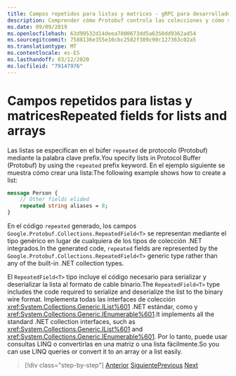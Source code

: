 ```yaml
---
title: Campos repetidos para listas y matrices - gRPC para desarrolladores de WCF
description: Comprender cómo Protobuf controla las colecciones y cómo se relacionan con las colecciones de .NET.
ms.date: 09/09/2019
ms.openlocfilehash: 63d99532d14deea7800673dd5a6350dd9362ad54
ms.sourcegitcommit: 7588136e355e10cbc2582f389c90c127363c02a5
ms.translationtype: MT
ms.contentlocale: es-ES
ms.lasthandoff: 03/12/2020
ms.locfileid: "79147976"
---
```

# <a name="repeated-fields-for-lists-and-arrays"></a><span data-ttu-id="30e98-103">Campos repetidos para listas y matrices</span><span class="sxs-lookup"><span data-stu-id="30e98-103">Repeated fields for lists and arrays</span></span>

<span data-ttu-id="30e98-104">Las listas se especifican en el búfer `repeated` de protocolo (Protobuf) mediante la palabra clave prefix.</span><span class="sxs-lookup"><span data-stu-id="30e98-104">You specify lists in Protocol Buffer (Protobuf) by using the `repeated` prefix keyword.</span></span> <span data-ttu-id="30e98-105">En el ejemplo siguiente se muestra cómo crear una lista:</span><span class="sxs-lookup"><span data-stu-id="30e98-105">The following example shows how to create a list:</span></span>

```protobuf
message Person {
    // Other fields elided
    repeated string aliases = 8;
}
```

<span data-ttu-id="30e98-106">En el código `repeated` generado, los campos `Google.Protobuf.Collections.RepeatedField<T>` se representan mediante el tipo genérico en lugar de cualquiera de los tipos de colección .NET integrados.</span><span class="sxs-lookup"><span data-stu-id="30e98-106">In the generated code, `repeated` fields are represented by the `Google.Protobuf.Collections.RepeatedField<T>` generic type rather than any of the built-in .NET collection types.</span></span>

<span data-ttu-id="30e98-107">El `RepeatedField<T>` tipo incluye el código necesario para serializar y deserializar la lista al formato de cable binario.</span><span class="sxs-lookup"><span data-stu-id="30e98-107">The `RepeatedField<T>` type includes the code required to serialize and deserialize the list to the binary wire format.</span></span> <span data-ttu-id="30e98-108">Implementa todas las interfaces de colección <xref:System.Collections.Generic.IList%601> .NET estándar, como y <xref:System.Collections.Generic.IEnumerable%601>.</span><span class="sxs-lookup"><span data-stu-id="30e98-108">It implements all the standard .NET collection interfaces, such as <xref:System.Collections.Generic.IList%601> and <xref:System.Collections.Generic.IEnumerable%601>.</span></span> <span data-ttu-id="30e98-109">Por lo tanto, puede usar consultas LINQ o convertirlas en una matriz o una lista fácilmente.</span><span class="sxs-lookup"><span data-stu-id="30e98-109">So you can use LINQ queries or convert it to an array or a list easily.</span></span>

>[!div class="step-by-step"]
><span data-ttu-id="30e98-110">[Anterior](protobuf-nested-types.md)
>[Siguiente](protobuf-reserved.md)</span><span class="sxs-lookup"><span data-stu-id="30e98-110">[Previous](protobuf-nested-types.md)
[Next](protobuf-reserved.md)</span></span>

